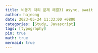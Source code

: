 ```yaml
---
title: 비동기 처리 문제 해결3) async, await
author: hajeong
date: 2023-05-24 11:33:00 +0800
categories: [Study, Javascript]
tags: [typography]
pin: true
math: true
mermaid: true
---
```

